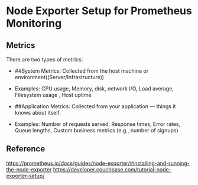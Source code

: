 # Node Exporter Setup for Prometheus Monitoring

## Metrics 
There are two types of metrics: 
- ##System Metrics: Collected from the host machine or environment((Server/Infrastructure))
- Examples: CPU usage, Memory, disk, network I/O, Load average, Filesystem usage , Host uptime 

- ##Application Metrics: Collected from your application — things it knows about itself.
- Examples: Number of requests served, Response times, Error rates, Queue lengths, Custom business metrics (e.g., number of signups) 

## Reference
https://prometheus.io/docs/guides/node-exporter/#installing-and-running-the-node-exporter 
https://developer.couchbase.com/tutorial-node-exporter-setup/
